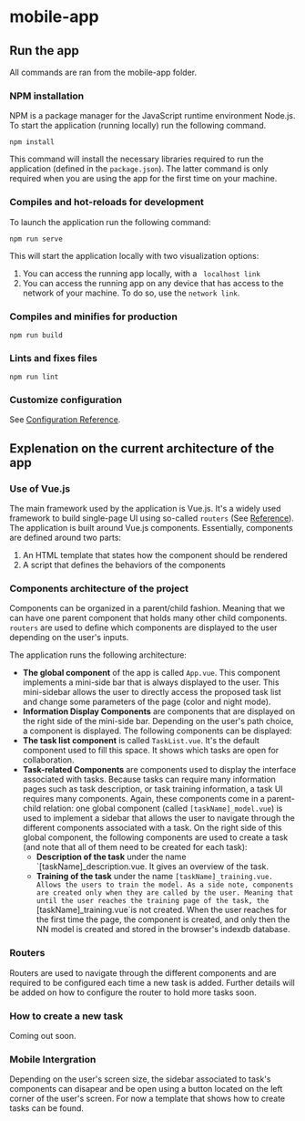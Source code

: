 # mobile-app

## Run the app
All commands are ran from the mobile-app folder. 
### NPM installation
NPM is a package manager for the JavaScript runtime environment Node.js.  
To start the application (running locally) run the following command. 
```
npm install
```
This command will install the necessary libraries required to run the application (defined in the `package.json`). The latter command is only required when you are using the app for the first time on your machine. 

### Compiles and hot-reloads for development
To launch the application run the following command: 
```
npm run serve
```
This will start the application locally with two visualization options: 
1. You can access the running app locally, with a ` localhost link` 
2. You can access the running app on any device that has access to the network of your machine. To do so, use the `network link`. 

### Compiles and minifies for production
```
npm run build
```

### Lints and fixes files
```
npm run lint
```

### Customize configuration
See [Configuration Reference](https://cli.vuejs.org/config/).

## Explenation on the current architecture of the app
### Use of Vue.js
The main framework used by the application is Vue.js. It's a widely used framework to build single-page UI using so-called `routers` (See [Reference](https://router.vuejs.org/guide/)).    
The application is built around Vue.js components. Essentially, components are defined around two parts: 
1. An HTML template that states how the component should be rendered 
2. A script that defines the behaviors of the components

### Components architecture of the project 
Components can be organized in a parent/child fashion. Meaning that we can have one parent component that holds many other child components.  
`routers` are used to define which components are displayed to the user depending on the user's inputs. 

The application runs the following architecture: 
- **The global component** of the app is called `App.vue`. This component implements a mini-side bar that is always displayed to the user. This mini-sidebar allows the user to directly access the proposed task list and change some parameters of the page (color and night mode).
- **Information Display Components** are components that are displayed on the right side of the mini-side bar. Depending on the user's path choice, a component is displayed. The following components can be displayed:
 - **The task list component** is called `TaskList.vue`. It's the default component used to fill this space. It shows which tasks are open for collaboration. 
 - **Task-related Components** are components used to display the interface associated with tasks. Because tasks can require many information pages such as task description, or task training information, a task UI requires many components. Again, these components come in a parent-child relation: one global component (called `[taskName]_model.vue`) is used to implement a sidebar that allows the user to navigate through the different components associated with a task. On the right side of this global component, the following components are used to create a task (and note that all of them need to be created for each task): 
    - **Description of the task** under the name `[taskName]_description.vue. It gives an overview of the task. 
    - **Training of the task** under the name `[taskName]_training.vue. Allows the users to train the model. As a side note, components are created only when they are called by the user. Meaning that until the user reaches the training page of the task, the `[taskName]_training.vue`is not created. When the user reaches for the first time the page, the component is created, and only then the NN model is created and stored in the browser's indexdb database. 
   
### Routers
Routers are used to navigate through the different components and are required to be configured each time a new task is added. 
Further details will be added on how to configure the router to hold more tasks soon. 

### How to create a new task 
Coming out soon. 

 ### Mobile Intergration 
 Depending on the user's screen size, the sidebar associated to task's components can disapear and be open using a button located on the left corner of the user's screen. 
 For now a template that shows how to create tasks can be found. 
 



